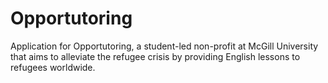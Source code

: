 # Opportutoring
Application for Opportutoring, a student-led non-profit at McGill University that aims to alleviate the refugee crisis by providing English lessons to refugees worldwide.
